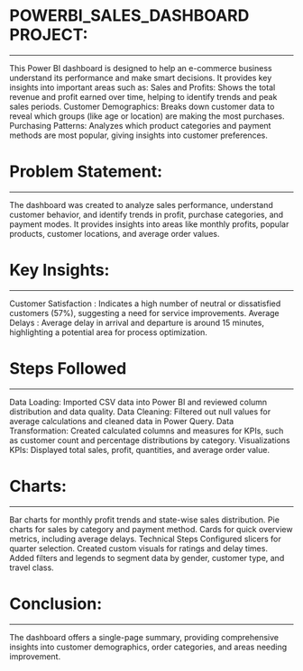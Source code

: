 # POWERBI_SALES_DASHBOARD PROJECT:
----------------------------------
This Power BI dashboard is designed to help an e-commerce business understand its performance and make smart decisions. It provides key insights into important areas such as:
Sales and Profits: Shows the total revenue and profit earned over time, helping to identify trends and peak sales periods.
Customer Demographics: Breaks down customer data to reveal which groups (like age or location) are making the most purchases.
Purchasing Patterns: Analyzes which product categories and payment methods are most popular, giving insights into customer preferences.

# Problem Statement:
--------------------
The dashboard was created to analyze sales performance, understand customer behavior, and identify trends in profit, purchase categories, and payment modes. It provides insights into areas like monthly profits, popular products, customer locations, and average order values.

# Key Insights:
---------------
Customer Satisfaction :  Indicates a high number of neutral or dissatisfied customers (57%), suggesting a need for service improvements.
Average Delays :  Average delay in arrival and departure is around 15 minutes, highlighting a potential area for process optimization.

# Steps Followed
-----------------
Data Loading: Imported CSV data into Power BI and reviewed column distribution and data quality.
Data Cleaning: Filtered out null values for average calculations and cleaned data in Power Query.
Data Transformation: Created calculated columns and measures for KPIs, such as customer count and percentage distributions by category.
Visualizations KPIs: Displayed total sales, profit, quantities, and average order value.

# Charts:
---------
Bar charts for monthly profit trends and state-wise sales distribution.
Pie charts for sales by category and payment method.
Cards for quick overview metrics, including average delays.
Technical Steps
Configured slicers for quarter selection.
Created custom visuals for ratings and delay times.
Added filters and legends to segment data by gender, customer type, and travel class.

# Conclusion:
-------------
The dashboard offers a single-page summary, providing comprehensive insights into customer demographics, order categories, and areas needing improvement.
